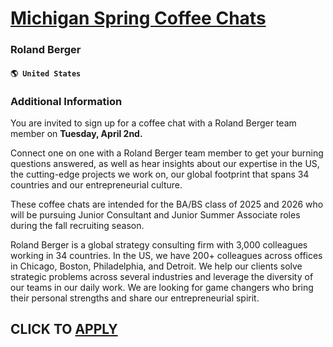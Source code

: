 # [Michigan Spring Coffee Chats](https://www.remotewlb.com/apply/michigan-spring-coffee-chats-88347)  
### Roland Berger  
#### `🌎 United States`  

### Additional Information

You are invited to sign up for a coffee chat with a Roland Berger team member on **Tuesday, April 2nd.**

Connect one on one with a Roland Berger team member to get your burning questions answered, as well as hear insights about our expertise in the US, the cutting-edge projects we work on, our global footprint that spans 34 countries and our entrepreneurial culture.

These coffee chats are intended for the BA/BS class of 2025 and 2026 who will be pursuing Junior Consultant and Junior Summer Associate roles during the fall recruiting season.

Roland Berger is a global strategy consulting firm with 3,000 colleagues working in 34 countries. In the US, we have 200+ colleagues across offices in Chicago, Boston, Philadelphia, and Detroit. We help our clients solve strategic problems across several industries and leverage the diversity of our teams in our daily work. We are looking for game changers who bring their personal strengths and share our entrepreneurial spirit.

  
## CLICK TO [APPLY](https://www.remotewlb.com/apply/michigan-spring-coffee-chats-88347)

